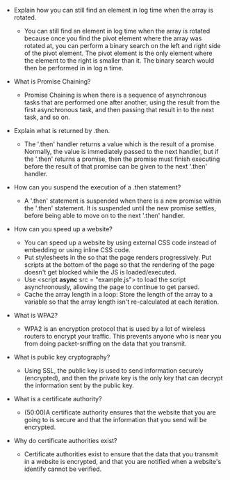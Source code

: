 - Explain how you can still find an element in log time when the array is rotated.
  - You can still find an element in log time when the array is rotated because once you find the pivot element where the array was rotated at, you can perform a binary search on the left and right side of the pivot element. The pivot element is the only element where the element to the right is smaller than it. The binary search would then be performed in in log n time.


- What is Promise Chaining?
  - Promise Chaining is when there is a sequence of asynchronous tasks that are performed one after another, using the result from the first asynchronous task, and then passing that result in to the next task, and so on.


- Explain what is returned by .then.
  - The '.then' handler returns a value which is the result of a promise. Normally, the value is immediately passed to the next handler, but if the '.then' returns a promise, then the promise must finish executing before the result of that promise can be given to the next '.then' handler.


- How can you suspend the execution of a .then statement?
  - A '.then' statement is suspended when there is a new promise within the '.then' statement. It is suspended until the new promise settles, before being able to move on to the next '.then' handler.


- How can you speed up a website?
  - You can speed up a website by using external CSS code instead of embedding or using inline CSS code.
  - Put stylesheets in the <head> so that the page renders progressively. Put scripts at the bottom of the page so that the rendering of the page doesn't get blocked while the JS is loaded/executed.
  - Use <script **async** src = "example.js"> to load the script asynchronously, allowing the page to continue to get parsed.
  - Cache the array length in a loop: Store the length of the array to a variable so that the array length isn't re-calculated at each iteration.


- What is WPA2?
  - WPA2 is an encryption protocol that is used by a lot of wireless routers to encrypt your traffic. This prevents anyone who is near you from doing packet-sniffing on the data that you transmit.


- What is public key cryptography?
  - Using SSL, the public key is used to send information securely (encrypted), and then the private key is the only key that can decrypt the information sent by the public key.


- What is a certificate authority?
  - (50:00)A certificate authority ensures that the website that you are going to is secure and that the information that you send will be encrypted.

- Why do certificate authorities exist?
  - Certificate authorities exist to ensure that the data that you transmit in a website is encrypted, and that you are notified when a website's identify cannot be verified.
